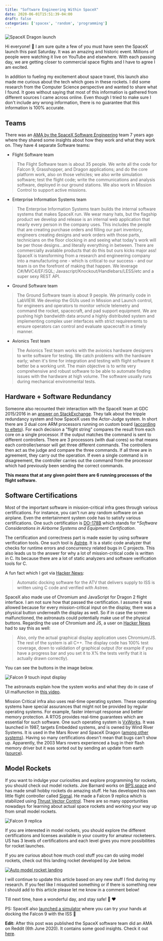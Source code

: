 ```yaml
---
title: "Software Engineering Within SpaceX"
date: 2020-06-01T15:51:39-04:00
draft: false
categories: ['spacex', 'random', 'programming']
---
```


![SpaceX Dragon launch](/images/spacex/dragon-launch.jpg)

Hi everyone! :wave: I am sure quite a few of you must have seen the SpaceX launch this past Saturday. It was an amazing and historic event. Millions of people were watching it live on YouTube and elsewhere. With each passing day, we are getting closer to commercial space flights and I have to agree I am excited.

In addition to fueling my excitement about space travel, this launch also made me curious about the tech which goes in these rockets. I did some research from the Computer Science perspective and wanted to share what I found. It goes without saying that most of this information is gathered from different sources I came across online. Even though I tried to make sure I don't include any wrong information, there is no guarantee that this information is 100% accurate.

## Teams

There was an [AMA by the SpaceX Software Engineering](https://www.reddit.com/r/IAmA/comments/1853ap/we_are_spacex_software_engineers_we_launch/) team 7 years ago where they shared some insights about how they work and what they work on. They have 4 separate Software teams:

- Flight Software team

> The Flight Software team is about 35 people. We write all the code for Falcon 9, Grasshopper, and Dragon applications; and do the core platform work, also on those vehicles; we also write simulation software; test the flight code; write the communications and analysis software, deployed in our ground stations. We also work in Mission Control to support active missions.

- Enterprise Information Systems team 

> The Enterprise Information Systems team builds the internal software systems that makes SpaceX run. We wear many hats, but the flagship product we develop and release is an internal web application that nearly every person in the company uses. This includes the people that are creating purchase orders and filling our part inventory, engineers creating designs and work orders with those parts, technicians on the floor clocking in and seeing what today's work will be per those designs...and literally everything in between. There are commercially available products that do this but ours kicks major ass! SpaceX is transforming from a research and engineering company into a manufacturing one - which is critical to our success - and our team is on the forefront of making that happen. We leverage C#/MVC4/EF/SQL; Javascript/Knockout/Handlebars/LESS/etc and a super sexy REST API.

- Ground Software team

> The Ground Software team is about 9 people. We primarily code in LabVIEW. We develop the GUIs used in Mission and Launch control, for engineers and operators to monitor vehicle telemetry and command the rocket, spacecraft, and pad support equipment. We are pushing high bandwidth data around a highly distributed system and implementing complex user interfaces with strict requirements to ensure operators can control and evaluate spacecraft in a timely manner.

- Avionics Test team

> The Avionics Test team works with the avionics hardware designers to write software for testing. We catch problems with the hardware early; when it's time for integration and testing with flight software it better be a working unit. The main objective is to write very comprehensive and robust software to be able to automate finding issues with the hardware at high volume. The software usually runs during mechanical environmental tests.

## Hardware + Software Redundancy

Someone also recounted their interaction with the SpaceX team at GDC 2015/2016 in an [answer on StackExchange](https://space.stackexchange.com/a/9446). They talk about the tripple redundancy system and how SpaceX uses the Actor-Judge system. In short there are 3 dual core ARM processors running on custom board ([according to elteto](https://news.ycombinator.com/item?id=23369065)). For each decision a "flight string" compares the result from each core on a single processor. If the output matches the command is sent to different controllers. There are 3 processors (with dual cores) so that means each controller/sensor will get three different commands. The controllers then act as the judge and compare the three commands. If all three are in agreement, they carry out the operation. If even a single command is in disagreement, the controller carries out the command from the processor which had previously been sending the correct commands. 

**This means that at any given point there are 6 running processes of the flight software.**

## Software Certifications

Most of the important software in mission-critical infra goes through various certifications. For instance, you can't run any random software on an airplane. Even the entertainment system code has to satisfy various certifications. One such certification is [DO-178B](https://en.wikipedia.org/wiki/DO-178B) which stands for **Software Considerations in Airborne Systems and Equipment Certification*.

The certification and correctness part is made easier by using software verification tools. One such tool is [Astrée](https://www.absint.com/astree/index.htm). It is a static code analyzer that checks for runtime errors and concurrency related bugs in C projects. This also leads us to the answer for why a lot of mission-critical code is written in C. Its because there are a lot of static analyzers and software verification tools for C. 

A fun fact which I got via [Hacker News](https://news.ycombinator.com/item?id=23369675): 

> Automatic docking software for the ATV that delivers supply to ISS is written using C code and verified with Astree.

SpaceX also made use of Chromium and JavaScript for Dragon 2 flight interface. I am not sure how that passed the certification. I assume it was allowed because for every mission-critical input on the display, there was a physical button underneath the display as well. So if in case the screen malfunctioned, the astronauts could potentially make use of the physical buttons. Regarding the use of Chromium and JS, a user on [Hacker News](https://news.ycombinator.com/item?id=23369065) had to say this as well:

> Also, only the actual graphical display application uses Chromium/JS. The rest of the system is all C++. The display code has 100% test coverage, down to validation of graphical output (for example if you have a progress bar and you set it to X% the tests verify that it is actually drawn correctly).

You can see the buttons in the image below.

![Falcon 9 touch input display](/images/spacex/touch-input.jpg)

The astronauts explain how the system works and what they do in case of UI malfunction in [this video](https://mobile.twitter.com/NASA/status/1266885097359388672).

Mission Critical infra also uses real-time operating system. These operating systems have special assurances that might not be provided by regular operating systems. For example, faster interrupt response and better memory protection. A RTOS provides real-time guarantees which are essential for such software. One such operating system is [VxWorks](https://www.windriver.com/products/vxworks/). It was launched in 1987, targets Embedded systems, and is owned by Wind River Systems. It is used in the Mars Rover and SpaceX Dragon ([among other systems](https://en.wikipedia.org/wiki/VxWorks#Aerospace_and_defense)). Having so many certifications doesn't mean that bugs can't show up. Apparently, the 2003 Mars rovers experienced a bug in their flash memory driver but it was sorted out by sending an update from earth ([source](https://www.computerworld.com/article/2574759/out-of-memory-problem-caused-mars-rover-s-glitch.html)).

## Model Rockets

If you want to indulge your curiosities and explore programming for rockets, you should check out model rockets. Joe Barnard works on [BPS.space](https://bps.space/) and has made small hobby rockets do amazing stuff. He has developed his own little flight controller called [Signal](https://bps.space/signal). He made a Falcon 9 replica which is stabilized using [Thrust Vector Control](https://bps.space/tvc). There are so many opportunities nowadays for learning about actual space rockets and working your way up from small model rockets. 

![Falcon 9 replica](/images/spacex/falcon9-replica.jpeg)

If you are interested in model rockets, you should explore the different certifications and licenses available in your country for amateur rocketeers. US has 3 levels of certifications and each level gives you more possibilities for rocket launches.

If you are curious about how much cool stuff you can do using model rockets, check out this landing rocket developed by Joe below.

[![Auto model rocket landing](/images/spacex/rocket-landing.gif)](https://youtu.be/yx5zLykjKy8) 

I will continue to update this article based on any new stuff I find during my research. If you feel like I misquoted something or if there is something new I should add to this article please let me know in a comment below! 

Till next time, have a wonderful day, and stay safe! :wave: :heart:

PS: SpaceX also [launched a simulator](https://iss-sim.spacex.com/) where you can try your hands at docking the Falcon 9 with the ISS :rocket:

**Edit:** After this post was published the SpaceX software team did an AMA on Reddit (6th June 2020). It contains some good insights. Check it out [here](https://www.reddit.com/r/spacex/comments/gxb7j1/we_are_the_spacex_software_team_ask_us_anything/).